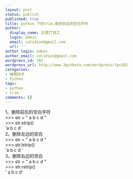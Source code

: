 ```yaml
---
layout: post
status: publish
published: true
title: python 下的trim,删除前后的空白字符
author:
  display_name: 北漂IT民工
  login: admin
  email: calidion@gmail.com
  url: ''
author_login: admin
author_email: calidion@gmail.com
wordpress_id: 202
wordpress_url: http://www.3gcnbeta.com/wordpress/?p=202
categories:
- 编程技术
- Python
tags:
- python
- trim
comments: []
---
```

<p>1。删除前后的空白字符<br />
>>> str = " a b c d "<br />
>>> str.strip()<br />
'a b c d'<br />
2。删除左边的空白<br />
>>> str = "                a b c d                  "<br />
>>> str.lstrip()<br />
'a b c d                  '<br />
3。删除右边的空白<br />
>>> str = "                a b c d                  "<br />
>>> str.rstrip()<br />
'                a b c d'</p>
